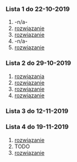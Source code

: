 ### Lista 1 do 22-10-2019

1. -n/a-
2. [rozwiązanie](./L1/2.js)
3. [rozwiązanie](./L1/3.js)
4. -n/a-
5. [rozwiązanie](./L1/5.js)

### Lista 2 do 29-10-2019

1. [rozwiązania](./L2/1)
2. [rozwiązanie](./L2/2.js)
3. [rozwiązanie](./L2/3.js)
4. [rozwiązanie](./L2/4.md)

### Lista 3 do 12-11-2019


### Lista 4 do 19-11-2019

1. [rozwiązanie](./L4/1.js)
2. TODO
3. [rozwiązanie](./L4/3.js)